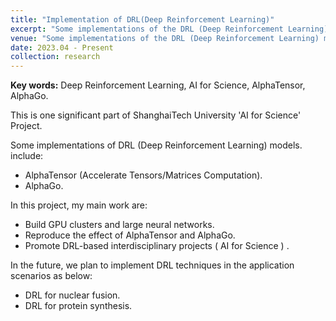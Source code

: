 ```yaml
---
title: "Implementation of DRL(Deep Reinforcement Learning)"
excerpt: "Some implementations of the DRL (Deep Reinforcement Learning) model, 2023.04 - Present"
venue: "Some implementations of the DRL (Deep Reinforcement Learning) model, 2023.04 - Present"
date: 2023.04 - Present
collection: research
---
```

**Key words:** Deep Reinforcement Learning, AI for Science, AlphaTensor, AlphaGo.

This is one significant part of ShanghaiTech University 'AI for Science' Project.

Some implementations of DRL (Deep Reinforcement Learning) models. include:

* AlphaTensor (Accelerate Tensors/Matrices Computation).
* AlphaGo.

In this project, my main work are:

* Build GPU clusters and large neural networks.
* Reproduce the effect of AlphaTensor and AlphaGo.
* Promote DRL-based interdisciplinary projects ( AI for Science ) .

In the future, we plan to implement DRL techniques in the application scenarios as below:

* DRL for nuclear fusion.
* DRL for protein synthesis.
